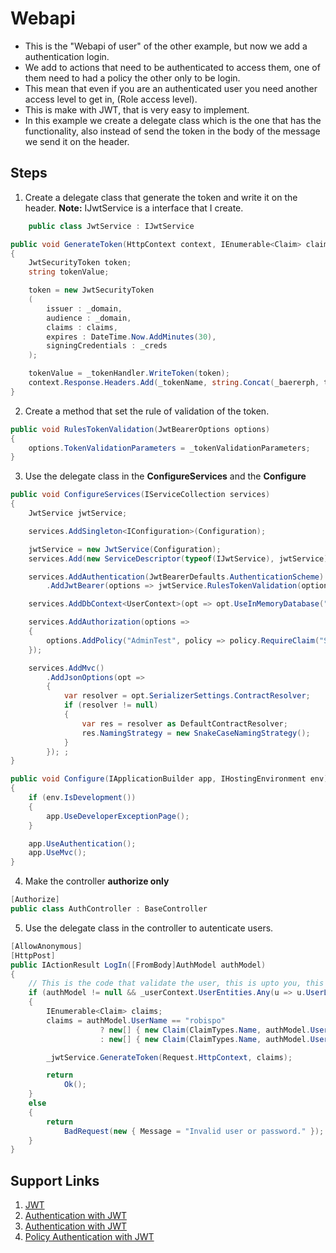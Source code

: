 # Webapi

* This is the "Webapi of user" of the other example, but now we add a authentication login.
* We add to actions that need to be authenticated to access them, one of them need to had a policy the other only to be login.
* This mean that even if you are an authenticated user you need another access level to get in, (Role access level).
* This is make with JWT, that is very easy to implement.
* In this example we create a delegate class which is the one that has the functionality, also instead of send the token in the body of the message we send it on the header.

## Steps

1. Create a delegate class that generate the token and write it on the header. **Note:** IJwtService is a interface that I create.

```csharp
    public class JwtService : IJwtService
```

```csharp
public void GenerateToken(HttpContext context, IEnumerable<Claim> claims)
{
    JwtSecurityToken token;
    string tokenValue;

    token = new JwtSecurityToken
    (
        issuer : _domain,
        audience : _domain,
        claims : claims,
        expires : DateTime.Now.AddMinutes(30),
        signingCredentials : _creds
    );

    tokenValue = _tokenHandler.WriteToken(token);
    context.Response.Headers.Add(_tokenName, string.Concat(_baererph, tokenValue));
}
```

2. Create a method that set the rule of validation of the token.

```csharp
public void RulesTokenValidation(JwtBearerOptions options)
{
    options.TokenValidationParameters = _tokenValidationParameters;
}
```

3. Use the delegate class in the **ConfigureServices** and the **Configure**

```csharp
public void ConfigureServices(IServiceCollection services)
{
    JwtService jwtService;

    services.AddSingleton<IConfiguration>(Configuration);

    jwtService = new JwtService(Configuration);
    services.Add(new ServiceDescriptor(typeof(IJwtService), jwtService));

    services.AddAuthentication(JwtBearerDefaults.AuthenticationScheme)
        .AddJwtBearer(options => jwtService.RulesTokenValidation(options));

    services.AddDbContext<UserContext>(opt => opt.UseInMemoryDatabase("WebapiTest"));

    services.AddAuthorization(options =>
    {
        options.AddPolicy("AdminTest", policy => policy.RequireClaim("SuperTester", "true"));
    });

    services.AddMvc()
        .AddJsonOptions(opt =>
        {
            var resolver = opt.SerializerSettings.ContractResolver;
            if (resolver != null)
            {
                var res = resolver as DefaultContractResolver;
                res.NamingStrategy = new SnakeCaseNamingStrategy();
            }
        }); ;
}
```

```csharp
public void Configure(IApplicationBuilder app, IHostingEnvironment env)
{
    if (env.IsDevelopment())
    {
        app.UseDeveloperExceptionPage();
    }

    app.UseAuthentication();
    app.UseMvc();
}
```

4. Make the controller **authorize only**

```csharp
[Authorize]
public class AuthController : BaseController
```

5. Use the delegate class in the controller to autenticate users.

```csharp
[AllowAnonymous]
[HttpPost]
public IActionResult LogIn([FromBody]AuthModel authModel)
{
    // This is the code that validate the user, this is upto you, this is only example test.
    if (authModel != null && _userContext.UserEntities.Any(u => u.UserLogin == authModel.UserName && u.Password == authModel.Password))
    {
        IEnumerable<Claim> claims;
        claims = authModel.UserName == "robispo"
                    ? new[] { new Claim(ClaimTypes.Name, authModel.UserName), new Claim("SuperTester", "true") } //With this we give access to only a specific user to SuperTest.
                    : new[] { new Claim(ClaimTypes.Name, authModel.UserName) };

        _jwtService.GenerateToken(Request.HttpContext, claims);

        return
            Ok();
    }
    else
    {
        return
            BadRequest(new { Message = "Invalid user or password." });
    }
}
```


## Support Links

1. [JWT](https://jwt.io/)
2. [Authentication with JWT](https://jonhilton.net/security/apis/secure-your-asp.net-core-2.0-api-part-2---jwt-bearer-authentication/)
3. [Authentication with JWT](https://medium.com/@lugrugzo/asp-net-core-2-0-webapi-jwt-authentication-with-identity-mysql-3698eeba6ff8)
4. [Policy Authentication with JWT](http://hamidmosalla.com/2017/10/19/policy-based-authorization-using-asp-net-core-2-and-json-web-token-jwt/)